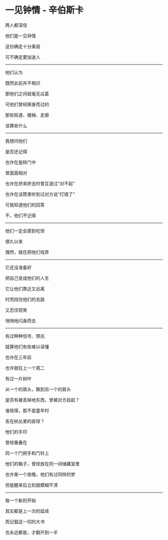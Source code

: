 # 一见钟情 - 辛伯斯卡

两人都深信

他们是一见钟情

这份确定十分美丽

可不确定更加迷人

---

他们认为

既然此前并不相识

那他们之间就毫无瓜葛

可他们曾经擦身而过的

那些街道、楼梯、走廊

该算些什么

---

我想问他们

是否还记得

也许在旋转门中

曾面面相对

也许在挤来挤去时曾互道过“对不起”

也许在话筒里听到过对方说“打错了”

可我知道他们的回答

不，他们不记得

---

他们一定会感到吃惊

很久以来

偶然，就在把他们戏弄

---

它还没准备好

把自己变成他们的人生

它让他们靠近又远离

时而挡住他们的去路

又忍住窃笑

悄悄地闪身而去

---

有过种种信号、预兆

就算他们有些难以读懂

也许在三年前

也许就在上一个周二

有过一片树叶

从一个的肩头，飘到另一个的肩头

是否有被丢掉地东西，曾被对方拾起？

谁晓得，那不是童年时

丢在树丛里的皮球？

他们的手印

曾经重叠在

同一个门把手和门铃上

他们的箱子，曾经放在同一间储藏室里

也许某一个夜晚，他们有过同样的梦

但是醒来后立刻就模糊不清

---

每一个新的开始

其实都是上一次的延续

而记载这一切的大书

也永远都是，才翻开到一半 